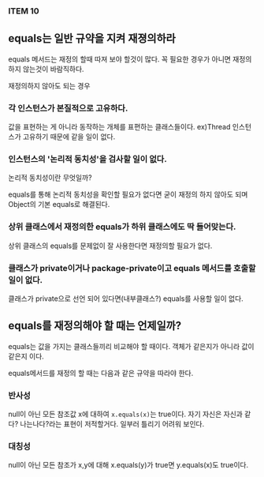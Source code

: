 ### ITEM 10

## equals는 일반 규약을 지켜 재졍의하라

equals 메서드는 재정의 할때 따져 보야 할것이 많다. 
꼭 필요한 경우가 아니면 재정의하지 않는것이 바람직하다.

재정의하지 않아도 되는 경우

### 각 인스턴스가 본질적으로 고유하다.
값을 표현하는 게 아니라 동작하는 개체를 표편하는 클래스들이다. ex)Thread
인스턴스가 고유하기 때문에 같을 일이 없다.

### 인스턴스의 '논리적 동치성'을 검사할 일이 없다.
논리적 동치성이란 무엇일까?

equals를 통해 논리적 동치성을 확인할 필요가 없다면 굳이 재정의 하지 않아도 되며   
Object의 기본 equals로 해결된다.

### 상위 클래스에서 재정의한 equals가 하위 클래스에도 딱 들어맞는다.
상위 클래스의 equals를 문제없이 잘 사용한다면 재정의할 필요가 없다.

### 클래스가 private이거나 package-private이고 equals 메서드를 호출할 일이 없다.
클래스가 private으로 선언 되어 있다면(내부클래스?) equals를 사용할 일이 없다.

## equals를 재정의해야 할 때는 언제일까?

equals는 값을 가지는 클래스들끼리 비교해야 할 때이다.
객체가 같은지가 아니라 값이 같은지 이다. 

equals메서드를 재정의 할 때는 다음과 같은 규약을 따라야 한다.

### 반사성
null이 아닌 모든 참조값 x에 대하여 `x.equals(x)`는 true이다.
자기 자신은 자신과 같다? 나는나다?라는 표현이 저적할거다.
일부러 틀리기 어려워 보인다.
### 대칭성
null이 아닌 모든 참조가 x,y에 대해 x.equals(y)가 true면 y.equals(x)도 true이다.


